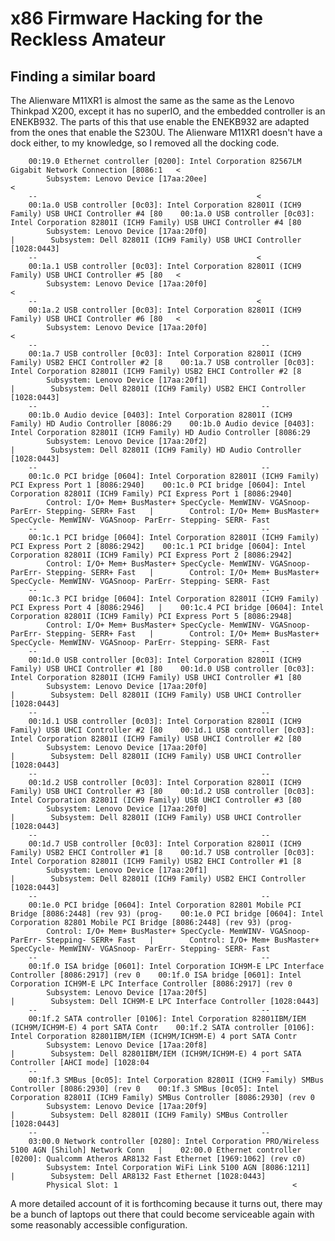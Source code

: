 x86 Firmware Hacking for the Reckless Amateur
=============================================

Finding a similar board
-----------------------

The Alienware M11XR1 is almost the same as the same as the Lenovo Thinkpad X200,
except it has no superIO, and the embedded controller is an ENEKB932. The parts
of this that use enable the ENEKB932 are adapted from the ones that enable the
S230U. The Alienware M11XR1 doesn't have a dock either, to my knowledge, so I
removed all the docking code.

        00:19.0 Ethernet controller [0200]: Intel Corporation 82567LM Gigabit Network Connection [8086:1   <
            Subsystem: Lenovo Device [17aa:20ee]							   <
        --												   <
        00:1a.0 USB controller [0c03]: Intel Corporation 82801I (ICH9 Family) USB UHCI Controller #4 [80	00:1a.0 USB controller [0c03]: Intel Corporation 82801I (ICH9 Family) USB UHCI Controller #4 [80
            Subsystem: Lenovo Device [17aa:20f0]							   |		Subsystem: Dell 82801I (ICH9 Family) USB UHCI Controller [1028:0443]
        --												   <
        00:1a.1 USB controller [0c03]: Intel Corporation 82801I (ICH9 Family) USB UHCI Controller #5 [80   <
            Subsystem: Lenovo Device [17aa:20f0]							   <
        --												   <
        00:1a.2 USB controller [0c03]: Intel Corporation 82801I (ICH9 Family) USB UHCI Controller #6 [80   <
            Subsystem: Lenovo Device [17aa:20f0]							   <
        --													--
        00:1a.7 USB controller [0c03]: Intel Corporation 82801I (ICH9 Family) USB2 EHCI Controller #2 [8	00:1a.7 USB controller [0c03]: Intel Corporation 82801I (ICH9 Family) USB2 EHCI Controller #2 [8
            Subsystem: Lenovo Device [17aa:20f1]							   |		Subsystem: Dell 82801I (ICH9 Family) USB2 EHCI Controller [1028:0443]
        --													--
        00:1b.0 Audio device [0403]: Intel Corporation 82801I (ICH9 Family) HD Audio Controller [8086:29	00:1b.0 Audio device [0403]: Intel Corporation 82801I (ICH9 Family) HD Audio Controller [8086:29
            Subsystem: Lenovo Device [17aa:20f2]							   |		Subsystem: Dell 82801I (ICH9 Family) HD Audio Controller [1028:0443]
        --													--
        00:1c.0 PCI bridge [0604]: Intel Corporation 82801I (ICH9 Family) PCI Express Port 1 [8086:2940]	00:1c.0 PCI bridge [0604]: Intel Corporation 82801I (ICH9 Family) PCI Express Port 1 [8086:2940]
            Control: I/O+ Mem+ BusMaster+ SpecCycle- MemWINV- VGASnoop- ParErr- Stepping- SERR+ Fast   |		Control: I/O+ Mem+ BusMaster+ SpecCycle- MemWINV- VGASnoop- ParErr- Stepping- SERR- Fast
        --													--
        00:1c.1 PCI bridge [0604]: Intel Corporation 82801I (ICH9 Family) PCI Express Port 2 [8086:2942]	00:1c.1 PCI bridge [0604]: Intel Corporation 82801I (ICH9 Family) PCI Express Port 2 [8086:2942]
            Control: I/O+ Mem+ BusMaster+ SpecCycle- MemWINV- VGASnoop- ParErr- Stepping- SERR+ Fast   |		Control: I/O+ Mem+ BusMaster+ SpecCycle- MemWINV- VGASnoop- ParErr- Stepping- SERR- Fast
        --													--
        00:1c.3 PCI bridge [0604]: Intel Corporation 82801I (ICH9 Family) PCI Express Port 4 [8086:2946]   |	00:1c.4 PCI bridge [0604]: Intel Corporation 82801I (ICH9 Family) PCI Express Port 5 [8086:2948]
            Control: I/O+ Mem+ BusMaster+ SpecCycle- MemWINV- VGASnoop- ParErr- Stepping- SERR+ Fast   |		Control: I/O+ Mem+ BusMaster+ SpecCycle- MemWINV- VGASnoop- ParErr- Stepping- SERR- Fast
        --													--
        00:1d.0 USB controller [0c03]: Intel Corporation 82801I (ICH9 Family) USB UHCI Controller #1 [80	00:1d.0 USB controller [0c03]: Intel Corporation 82801I (ICH9 Family) USB UHCI Controller #1 [80
            Subsystem: Lenovo Device [17aa:20f0]							   |		Subsystem: Dell 82801I (ICH9 Family) USB UHCI Controller [1028:0443]
        --													--
        00:1d.1 USB controller [0c03]: Intel Corporation 82801I (ICH9 Family) USB UHCI Controller #2 [80	00:1d.1 USB controller [0c03]: Intel Corporation 82801I (ICH9 Family) USB UHCI Controller #2 [80
            Subsystem: Lenovo Device [17aa:20f0]							   |		Subsystem: Dell 82801I (ICH9 Family) USB UHCI Controller [1028:0443]
        --													--
        00:1d.2 USB controller [0c03]: Intel Corporation 82801I (ICH9 Family) USB UHCI Controller #3 [80	00:1d.2 USB controller [0c03]: Intel Corporation 82801I (ICH9 Family) USB UHCI Controller #3 [80
            Subsystem: Lenovo Device [17aa:20f0]							   |		Subsystem: Dell 82801I (ICH9 Family) USB UHCI Controller [1028:0443]
        --													--
        00:1d.7 USB controller [0c03]: Intel Corporation 82801I (ICH9 Family) USB2 EHCI Controller #1 [8	00:1d.7 USB controller [0c03]: Intel Corporation 82801I (ICH9 Family) USB2 EHCI Controller #1 [8
            Subsystem: Lenovo Device [17aa:20f1]							   |		Subsystem: Dell 82801I (ICH9 Family) USB2 EHCI Controller [1028:0443]
        --													--
        00:1e.0 PCI bridge [0604]: Intel Corporation 82801 Mobile PCI Bridge [8086:2448] (rev 93) (prog-	00:1e.0 PCI bridge [0604]: Intel Corporation 82801 Mobile PCI Bridge [8086:2448] (rev 93) (prog-
            Control: I/O+ Mem+ BusMaster+ SpecCycle- MemWINV- VGASnoop- ParErr- Stepping- SERR+ Fast   |		Control: I/O+ Mem+ BusMaster+ SpecCycle- MemWINV- VGASnoop- ParErr- Stepping- SERR- Fast
        --													--
        00:1f.0 ISA bridge [0601]: Intel Corporation ICH9M-E LPC Interface Controller [8086:2917] (rev 0	00:1f.0 ISA bridge [0601]: Intel Corporation ICH9M-E LPC Interface Controller [8086:2917] (rev 0
            Subsystem: Lenovo Device [17aa:20f5]							   |		Subsystem: Dell ICH9M-E LPC Interface Controller [1028:0443]
        --													--
        00:1f.2 SATA controller [0106]: Intel Corporation 82801IBM/IEM (ICH9M/ICH9M-E) 4 port SATA Contr	00:1f.2 SATA controller [0106]: Intel Corporation 82801IBM/IEM (ICH9M/ICH9M-E) 4 port SATA Contr
            Subsystem: Lenovo Device [17aa:20f8]							   |		Subsystem: Dell 82801IBM/IEM (ICH9M/ICH9M-E) 4 port SATA Controller [AHCI mode] [1028:04
        --													--
        00:1f.3 SMBus [0c05]: Intel Corporation 82801I (ICH9 Family) SMBus Controller [8086:2930] (rev 0	00:1f.3 SMBus [0c05]: Intel Corporation 82801I (ICH9 Family) SMBus Controller [8086:2930] (rev 0
            Subsystem: Lenovo Device [17aa:20f9]							   |		Subsystem: Dell 82801I (ICH9 Family) SMBus Controller [1028:0443]
        --													--
        03:00.0 Network controller [0280]: Intel Corporation PRO/Wireless 5100 AGN [Shiloh] Network Conn   |	02:00.0 Ethernet controller [0200]: Qualcomm Atheros AR8132 Fast Ethernet [1969:1062] (rev c0)
            Subsystem: Intel Corporation WiFi Link 5100 AGN [8086:1211]				   |		Subsystem: Dell AR8132 Fast Ethernet [1028:0443]
            Physical Slot: 1									   <

A more detailed account of it is forthcoming because it turns out, there may be
a bunch of laptops out there that could become serviceable again with some
reasonably accessible configuration.
